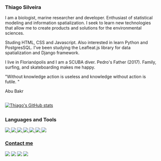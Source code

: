 ### Thiago Silveira
 
I am a biologist, marine researcher and developer. Enthusiast of statistical modeling and information spatialization. I seek to learn new technologies that allow me to create products and solutions for the environmental sciences.

Studing HTML, CSS and Javascript. Also interested in learn Python and PostgresSQL. I've been studying the Leafleat.js library for data spatialization and Django framework.

I live in Florianópolis and I am a SCUBA diver. Pedro's Father (2017). Family, surfing, and skateboarding makes me happy.

"Without knowledge action is useless and knowledge without action is futile. "

 Abu Bakr

##

[![Thiago's GitHub stats](https://github-readme-stats.vercel.app/api?username=silveiratcl&theme=dark)](https://github.com/anuraghazra/github-readme-stats)

##

 <div>
  <h3>Languages and Tools</h3>
  <div>
   <a href="https://cran.r-project.org/" target="blank">
       <img src="https://img.shields.io/badge/language-FFFFFF?style=for-the-badge&logo=r&logoColor=0077B5" />
   </a>
    <a href="https://github.com/silveiratcl/" target="blank">
        <img src="https://img.shields.io/badge/HTML5-1572B6?style=for-the-badge&logo=html5&logoColor=F7DF1E" />
   </a>
   <a href="https://github.com/silveiratcl/" target="blank">
        <img src="https://img.shields.io/badge/CSS3-1572B6?style=for-the-badge&logo=css3&logoColor=F7DF1E" />
   </a> 
   <a href="https://github.com/silveiratcl/" target="blank">
        <img src="https://img.shields.io/badge/JavaScript-1572B6?style=for-the-badge&logo=javascript&logoColor=F7DF1E" />
   </a>
   <a href="https://github.com/silveiratcl/" target="blank"> 
        <img src="https://img.shields.io/badge/Python-0c4b33?style=for-the-badge&logo=python&logoColor=F7DF1E" />
   </a>
   </a>
   <a href="https://www.djangoproject.com/" target="blank"> 
        <img src="https://img.shields.io/badge/Django-0c4b33?style=for-the-badge&logo=python&logoColor=FFFFFF" />
   </a>
  <a href="https://www.django-rest-framework.org/" target="blank"> 
        <img src="https://img.shields.io/badge/DRF-0c4b33?style=for-the-badge&logo=python&logoColor=FFFFFF" />
  </div>

<div>

  <h3>Contact me</h3>
    <a target="_blank" href="mailto:silveira.tcl@gmail.com"><img src="https://img.shields.io/badge/Gmail-D14836?style=for-the-badge&logo=gmail&logoColor=white" /><a/>
    <a target="_blank" href="https://www.linkedin.com/in/thiagoclsilveira/"><img src="https://img.shields.io/badge/LinkedIn-0077B5?style=for-the-badge&logo=linkedin&logoColor=white" /><a/>
    <a target="_blank" href="https://twitter.com/silveiratcl"><img src="https://img.shields.io/badge/Twitter-0077B5?style=for-the-badge&logo=twitter&logoColor=white" /><a/>
    <a target="_blank" href="https://orcid.org/0000-0002-3163-479X"><img src="https://img.shields.io/badge/Orcid-339933?style=for-the-badge&logo=orcid&logoColor=white" /><a/>
</div>
